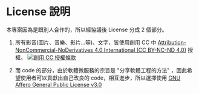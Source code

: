 # License 說明

本專案因為是跟別人合作的，所以經協議後 License 分成 2 個部分。

1. 所有影音(圖片、音樂、影片...等)、文字，皆使用創用 CC 中 [Attribution-NonCommercial-NoDerivatives 4.0 International (CC BY-NC-ND 4.0)](https://creativecommons.org/licenses/by-nc-nd/4.0/) 授權。
   <a rel="license" href="http://creativecommons.org/licenses/by-nc-nd/4.0/"><img alt="創用 CC 授權條款" style="border-width:0" src="https://i.creativecommons.org/l/by-nc-nd/4.0/88x31.png" /></a>

2. 而 code 的部分，由於軟體微服務的宗旨是 "分享軟體工程的方法" ，因此希望使用者可以貢獻出自己改良的 code，相互進步，所以選擇使用 [GNU Affero General Public License v3.0](https://www.gnu.org/licenses/agpl-3.0.en.html)
